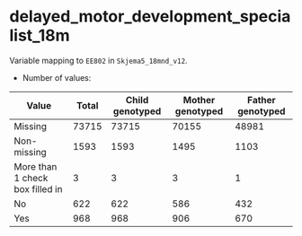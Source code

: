 # delayed_motor_development_specialist_18m
Variable mapping to `EE802` in `Skjema5_18mnd_v12`.
- Number of values:

| Value | Total | Child genotyped | Mother genotyped | Father genotyped |
| ----- | ----- | --------------- | ---------------- | ---------------- |
| Missing | 73715 | 73715 | 70155 | 48981 |
| Non-missing | 1593 | 1593 | 1495 | 1103 |
| More than 1 check box filled in | 3 | 3 | 3 |1 |
| No | 622 | 622 | 586 |432 |
| Yes | 968 | 968 | 906 |670 |



